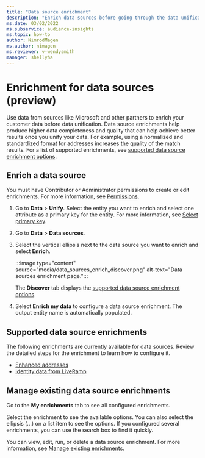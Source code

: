 ```yaml
---
title: "Data source enrichment"
description: "Enrich data sources before going through the data unification process."
ms.date: 03/02/2022
ms.subservice: audience-insights
ms.topic: how-to
author: NimrodMagen
ms.author: nimagen
ms.reviewer: v-wendysmith
manager: shellyha
---
```


# Enrichment for data sources (preview)

Use data from sources like Microsoft and other partners to enrich your customer data before data unification. Data source enrichments help produce higher data completeness and quality that can help achieve better results once you unify your data. For example, using a normalized and standardized format for addresses increases the quality of the match results. For a list of supported enrichments, see [supported data source enrichment options](#supported-data-source-enrichments).

## Enrich a data source

You must have Contributor or Administrator permissions to create or edit enrichments. For more information, see [Permissions](permissions.md).  

1. Go to **Data** > **Unify**. Select the entity you want to enrich and select one attribute as a primary key for the entity. For more information, see [Select primary key](map-entities.md#select-primary-key-and-semantic-type-for-attributes).

1. Go to **Data** > **Data sources**.
 
1. Select the vertical ellipsis next to the data source you want to enrich and select **Enrich**.

   :::image type="content" source="media/data_sources_enrich_discover.png" alt-text="Data sources enrichment page.":::

   The **Discover** tab displays the [supported data source enrichment options](#supported-data-source-enrichments).

1. Select **Enrich my data** to configure a data source enrichment. The output entity name is automatically populated.

## Supported data source enrichments

The following enrichments are currently available for data sources. Review the detailed steps for the enrichment to learn how to configure it.

- [Enhanced addresses](enrichment-enhanced-addresses.md)
- [Identity data from LiveRamp](enrichment-liveramp.md)

## Manage existing data source enrichments

Go to the **My enrichments** tab to see all configured enrichments.

Select the enrichment to see the available options. You can also select the ellipsis (...) on a list item to see the options. If you configured several enrichments, you can use the search box to find it quickly.

You can view, edit, run, or delete a data source enrichment. For more information, see [Manage existing enrichments](enrichment-hub.md).
